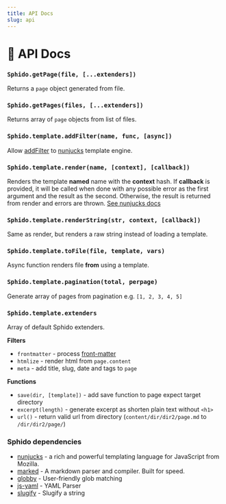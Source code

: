 ```yaml
---
title: API Docs
slug: api
---
```

 
# 🚀 API Docs


### `Sphido.getPage(file, [...extenders])` 

Returns a `page` object generated from file.

### `Sphido.getPages(files, [...extenders])`

Returns array of `page` objects from list of files.  

### `Sphido.template.addFilter(name, func, [async])`

Allow [addFilter](https://mozilla.github.io/nunjucks/api.html#getfilter) to [nunjucks](https://mozilla.github.io/nunjucks) template engine.

### `Sphido.template.render(name, [context], [callback])`

Renders the template **named** name with the **context** hash. If **callback** is provided, 
it will be called when done with any possible error as the first argument and the 
result as the second. Otherwise, the result is returned from render and 
errors are thrown. [See nunjucks docs](https://mozilla.github.io/nunjucks/api.html#render) 

### `Sphido.template.renderString(str, context, [callback])`

Same as render, but renders a raw string instead of loading a template.

### `Sphido.template.toFile(file, template, vars)`

Async function renders file **from** using a template.  

### `Sphido.template.pagination(total, perpage)`

Generate array of pages from pagination e.g. `[1, 2, 3, 4, 5]`

### `Sphido.template.extenders`

Array of default Sphido extenders.

**Filters**

* `frontmatter` - process [front-matter](https://jekyllrb.com/docs/front-matter/) 
* `htmlize` - render html from `page.content`
* `meta` - add title, slug, date and tags to `page`  

**Functions**

* `save(dir, [template])` - add save function to page expect target directory
* `excerpt(length)` - generate excerpt as shorten plain text without `<h1>`
* `url()` - return valid url from directory (`content/dir/dir2/page.md` to️ `/dir/dir2/page/`)  

### Sphido dependencies

* [nunjucks](https://mozilla.github.io/nunjucks/) - a rich and powerful templating language for JavaScript from Mozilla.
* [marked](https://marked.js.org/) - A markdown parser and compiler. Built for speed.
* [globby](https://github.com/sindresorhus/globby) - User-friendly glob matching
* [js-yaml](https://github.com/nodeca/js-yaml) - YAML Parser 
* [slugify](https://github.com/sindresorhus/slugify) - Slugify a string

